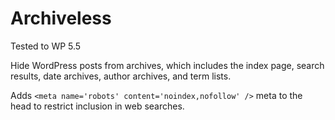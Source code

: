 # Archiveless

Tested to WP 5.5

Hide WordPress posts from archives, which includes the index page, search results, date archives, author archives, and term lists.

Adds `<meta name='robots' content='noindex,nofollow' />` meta to the head to restrict inclusion in web searches.
